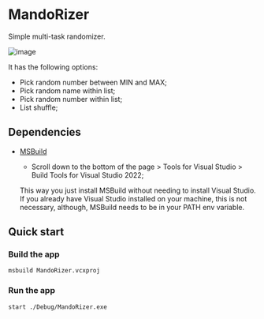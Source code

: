 # MandoRizer

Simple multi-task randomizer.

![image](https://github.com/Nicolas-Soares/MandoRizer2/assets/71686515/4ca1222f-7a7a-4f59-8242-9693acfdbdc3)

It has the following options:

- Pick random number between MIN and MAX;
- Pick random name within list;
- Pick random number within list;
- List shuffle;

## Dependencies

- [MSBuild](https://visualstudio.microsoft.com/pt-br/downloads/)
    - Scroll down to the bottom of the page > Tools for Visual Studio > Build Tools for Visual Studio 2022;
    
    This way you just install MSBuild without needing to install Visual Studio. If you already have Visual Studio installed on your machine, this is not necessary, although, MSBuild needs to be in your PATH env variable.

## Quick start
### Build the app

```
msbuild MandoRizer.vcxproj
```

### Run the app
```
start ./Debug/MandoRizer.exe
```